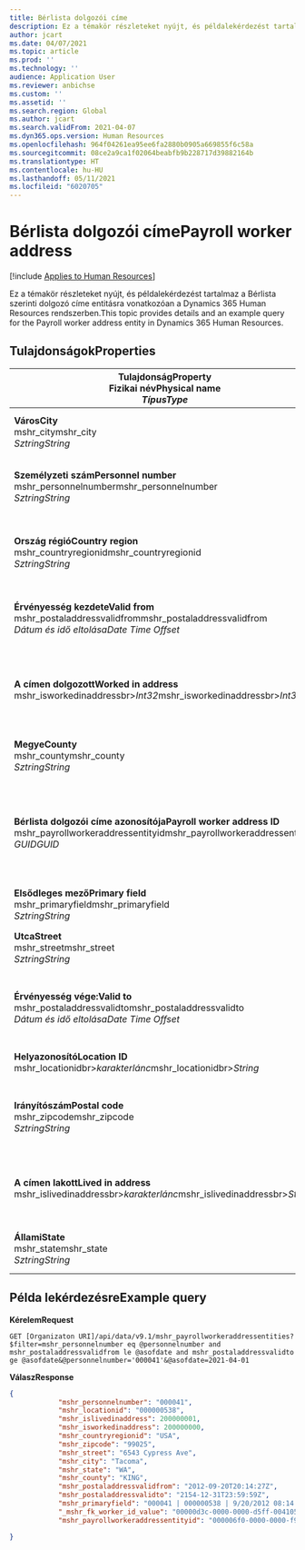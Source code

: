 ```yaml
---
title: Bérlista dolgozói címe
description: Ez a témakör részleteket nyújt, és példalekérdezést tartalmaz a Bérlista szerinti dolgozó címe entitásra vonatkozóan a Dynamics 365 Human Resources rendszerben.
author: jcart
ms.date: 04/07/2021
ms.topic: article
ms.prod: ''
ms.technology: ''
audience: Application User
ms.reviewer: anbichse
ms.custom: ''
ms.assetid: ''
ms.search.region: Global
ms.author: jcart
ms.search.validFrom: 2021-04-07
ms.dyn365.ops.version: Human Resources
ms.openlocfilehash: 964f04261ea95ee6fa2880b0905a669855f6c58a
ms.sourcegitcommit: 08ce2a9ca1f02064beabfb9b228717d39882164b
ms.translationtype: HT
ms.contentlocale: hu-HU
ms.lasthandoff: 05/11/2021
ms.locfileid: "6020705"
---
```

# <a name="payroll-worker-address"></a><span data-ttu-id="5aa19-103">Bérlista dolgozói címe</span><span class="sxs-lookup"><span data-stu-id="5aa19-103">Payroll worker address</span></span>

[!include [Applies to Human Resources](../includes/applies-to-hr.md)]

<span data-ttu-id="5aa19-104">Ez a témakör részleteket nyújt, és példalekérdezést tartalmaz a Bérlista szerinti dolgozó címe entitásra vonatkozóan a Dynamics 365 Human Resources rendszerben.</span><span class="sxs-lookup"><span data-stu-id="5aa19-104">This topic provides details and an example query for the Payroll worker address entity in Dynamics 365 Human Resources.</span></span>

## <a name="properties"></a><span data-ttu-id="5aa19-105">Tulajdonságok</span><span class="sxs-lookup"><span data-stu-id="5aa19-105">Properties</span></span>

| <span data-ttu-id="5aa19-106">Tulajdonság</span><span class="sxs-lookup"><span data-stu-id="5aa19-106">Property</span></span><br><span data-ttu-id="5aa19-107">**Fizikai név**</span><span class="sxs-lookup"><span data-stu-id="5aa19-107">**Physical name**</span></span><br><span data-ttu-id="5aa19-108">**_Típus_**</span><span class="sxs-lookup"><span data-stu-id="5aa19-108">**_Type_**</span></span> | <span data-ttu-id="5aa19-109">Használat</span><span class="sxs-lookup"><span data-stu-id="5aa19-109">Use</span></span> | <span data-ttu-id="5aa19-110">Leírás</span><span class="sxs-lookup"><span data-stu-id="5aa19-110">Description</span></span> |
| --- | --- | --- |
| <span data-ttu-id="5aa19-111">**Város**</span><span class="sxs-lookup"><span data-stu-id="5aa19-111">**City**</span></span><br><span data-ttu-id="5aa19-112">mshr_city</span><span class="sxs-lookup"><span data-stu-id="5aa19-112">mshr_city</span></span><br><span data-ttu-id="5aa19-113">*Sztring*</span><span class="sxs-lookup"><span data-stu-id="5aa19-113">*String*</span></span> | <span data-ttu-id="5aa19-114">Írásvédett</span><span class="sxs-lookup"><span data-stu-id="5aa19-114">Read-only</span></span><br><span data-ttu-id="5aa19-115">Szükséges</span><span class="sxs-lookup"><span data-stu-id="5aa19-115">Required</span></span> | <span data-ttu-id="5aa19-116">A címhez megadott város.</span><span class="sxs-lookup"><span data-stu-id="5aa19-116">The city defined for the address.</span></span>   |
| <span data-ttu-id="5aa19-117">**Személyzeti szám**</span><span class="sxs-lookup"><span data-stu-id="5aa19-117">**Personnel number**</span></span><br><span data-ttu-id="5aa19-118">mshr_personnelnumber</span><span class="sxs-lookup"><span data-stu-id="5aa19-118">mshr_personnelnumber</span></span><br><span data-ttu-id="5aa19-119">*Sztring*</span><span class="sxs-lookup"><span data-stu-id="5aa19-119">*String*</span></span> | <span data-ttu-id="5aa19-120">Írásvédett</span><span class="sxs-lookup"><span data-stu-id="5aa19-120">Read-only</span></span><br><span data-ttu-id="5aa19-121">Szükséges</span><span class="sxs-lookup"><span data-stu-id="5aa19-121">Required</span></span> | <span data-ttu-id="5aa19-122">Az alkalmazott egyedi személyzeti száma.</span><span class="sxs-lookup"><span data-stu-id="5aa19-122">The employee's unique personnel number.</span></span>  |
| <span data-ttu-id="5aa19-123">**Ország régió**</span><span class="sxs-lookup"><span data-stu-id="5aa19-123">**Country region**</span></span><br><span data-ttu-id="5aa19-124">mshr_countryregionid</span><span class="sxs-lookup"><span data-stu-id="5aa19-124">mshr_countryregionid</span></span><br><span data-ttu-id="5aa19-125">*Sztring*</span><span class="sxs-lookup"><span data-stu-id="5aa19-125">*String*</span></span> | <span data-ttu-id="5aa19-126">Írásvédett</span><span class="sxs-lookup"><span data-stu-id="5aa19-126">Read-only</span></span><br><span data-ttu-id="5aa19-127">Szükséges</span><span class="sxs-lookup"><span data-stu-id="5aa19-127">Required</span></span> | <span data-ttu-id="5aa19-128">A címhez tartozó ország régió megadása</span><span class="sxs-lookup"><span data-stu-id="5aa19-128">The country region defined for the address</span></span>  |
| <span data-ttu-id="5aa19-129">**Érvényesség kezdete**</span><span class="sxs-lookup"><span data-stu-id="5aa19-129">**Valid from**</span></span><br><span data-ttu-id="5aa19-130">mshr_postaladdressvalidfrom</span><span class="sxs-lookup"><span data-stu-id="5aa19-130">mshr_postaladdressvalidfrom</span></span><br><span data-ttu-id="5aa19-131">*Dátum és idő eltolása*</span><span class="sxs-lookup"><span data-stu-id="5aa19-131">*Date Time Offset*</span></span> | <span data-ttu-id="5aa19-132">Írásvédett</span><span class="sxs-lookup"><span data-stu-id="5aa19-132">Read-only</span></span> <br><span data-ttu-id="5aa19-133">Szükséges</span><span class="sxs-lookup"><span data-stu-id="5aa19-133">Required</span></span> | <span data-ttu-id="5aa19-134">A cím érvényességének kezdő dátuma</span><span class="sxs-lookup"><span data-stu-id="5aa19-134">The date the address is valid from.</span></span> |
| <span data-ttu-id="5aa19-135">**A címen dolgozott**</span><span class="sxs-lookup"><span data-stu-id="5aa19-135">**Worked in address**</span></span><br><span data-ttu-id="5aa19-136">mshr_isworkedinaddressbr>*Int32*</span><span class="sxs-lookup"><span data-stu-id="5aa19-136">mshr_isworkedinaddressbr>*Int32*</span></span> | <span data-ttu-id="5aa19-137">Írásvédett</span><span class="sxs-lookup"><span data-stu-id="5aa19-137">Read-only</span></span><br><span data-ttu-id="5aa19-138">Szükséges</span><span class="sxs-lookup"><span data-stu-id="5aa19-138">Required</span></span> | <span data-ttu-id="5aa19-139">Azt jelzi, hogy a címen dolgozik-e az alkalmazott.</span><span class="sxs-lookup"><span data-stu-id="5aa19-139">Denotes if the address is where the employee works.</span></span> |
| <span data-ttu-id="5aa19-140">**Megye**</span><span class="sxs-lookup"><span data-stu-id="5aa19-140">**County**</span></span><br><span data-ttu-id="5aa19-141">mshr_county</span><span class="sxs-lookup"><span data-stu-id="5aa19-141">mshr_county</span></span><br><span data-ttu-id="5aa19-142">*Sztring*</span><span class="sxs-lookup"><span data-stu-id="5aa19-142">*String*</span></span> | <span data-ttu-id="5aa19-143">Írásvédett</span><span class="sxs-lookup"><span data-stu-id="5aa19-143">Read-only</span></span><br><span data-ttu-id="5aa19-144">Szükséges</span><span class="sxs-lookup"><span data-stu-id="5aa19-144">Required</span></span> | <span data-ttu-id="5aa19-145">A címhez megadott megye.</span><span class="sxs-lookup"><span data-stu-id="5aa19-145">The county defined for the address.</span></span>  |
| <span data-ttu-id="5aa19-146">**Bérlista dolgozói címe azonosítója**</span><span class="sxs-lookup"><span data-stu-id="5aa19-146">**Payroll worker address ID**</span></span><br><span data-ttu-id="5aa19-147">mshr_payrollworkeraddressentityid</span><span class="sxs-lookup"><span data-stu-id="5aa19-147">mshr_payrollworkeraddressentityid</span></span><br><span data-ttu-id="5aa19-148">*GUID*</span><span class="sxs-lookup"><span data-stu-id="5aa19-148">*GUID*</span></span> | <span data-ttu-id="5aa19-149">Szükséges</span><span class="sxs-lookup"><span data-stu-id="5aa19-149">Required</span></span><br><span data-ttu-id="5aa19-150">Rendszer által előállított</span><span class="sxs-lookup"><span data-stu-id="5aa19-150">System generated</span></span> | <span data-ttu-id="5aa19-151">A cím egyedi azonosítására szolgáló, rendszer által generált GUID-értéke.</span><span class="sxs-lookup"><span data-stu-id="5aa19-151">A system-generated GUID value to uniquely identify the address.</span></span>  |
| <span data-ttu-id="5aa19-152">**Elsődleges mező**</span><span class="sxs-lookup"><span data-stu-id="5aa19-152">**Primary field**</span></span><br><span data-ttu-id="5aa19-153">mshr_primaryfield</span><span class="sxs-lookup"><span data-stu-id="5aa19-153">mshr_primaryfield</span></span><br><span data-ttu-id="5aa19-154">*Sztring*</span><span class="sxs-lookup"><span data-stu-id="5aa19-154">*String*</span></span> | <span data-ttu-id="5aa19-155">Írásvédett</span><span class="sxs-lookup"><span data-stu-id="5aa19-155">Read-only</span></span><br><span data-ttu-id="5aa19-156">Szükséges</span><span class="sxs-lookup"><span data-stu-id="5aa19-156">Required</span></span> |  |
| <span data-ttu-id="5aa19-157">**Utca**</span><span class="sxs-lookup"><span data-stu-id="5aa19-157">**Street**</span></span><br><span data-ttu-id="5aa19-158">mshr_street</span><span class="sxs-lookup"><span data-stu-id="5aa19-158">mshr_street</span></span><br><span data-ttu-id="5aa19-159">*Sztring*</span><span class="sxs-lookup"><span data-stu-id="5aa19-159">*String*</span></span> | <span data-ttu-id="5aa19-160">Írásvédett</span><span class="sxs-lookup"><span data-stu-id="5aa19-160">Read-only</span></span><br><span data-ttu-id="5aa19-161">Szükséges</span><span class="sxs-lookup"><span data-stu-id="5aa19-161">Required</span></span> | <span data-ttu-id="5aa19-162">A címhez megadott utca.</span><span class="sxs-lookup"><span data-stu-id="5aa19-162">The street defined for the address.</span></span> |
| <span data-ttu-id="5aa19-163">**Érvényesség vége:**</span><span class="sxs-lookup"><span data-stu-id="5aa19-163">**Valid to**</span></span><br><span data-ttu-id="5aa19-164">mshr_postaladdressvalidto</span><span class="sxs-lookup"><span data-stu-id="5aa19-164">mshr_postaladdressvalidto</span></span><br><span data-ttu-id="5aa19-165">*Dátum és idő eltolása*</span><span class="sxs-lookup"><span data-stu-id="5aa19-165">*Date Time Offset*</span></span> | <span data-ttu-id="5aa19-166">Írásvédett</span><span class="sxs-lookup"><span data-stu-id="5aa19-166">Read-only</span></span> <br><span data-ttu-id="5aa19-167">Szükséges</span><span class="sxs-lookup"><span data-stu-id="5aa19-167">Required</span></span> | <span data-ttu-id="5aa19-168">A cím érvényességének befejező dátuma.</span><span class="sxs-lookup"><span data-stu-id="5aa19-168">The date the address is valid to.</span></span>  |
| <span data-ttu-id="5aa19-169">**Helyazonosító**</span><span class="sxs-lookup"><span data-stu-id="5aa19-169">**Location ID**</span></span><br><span data-ttu-id="5aa19-170">mshr_locationidbr>*karakterlánc*</span><span class="sxs-lookup"><span data-stu-id="5aa19-170">mshr_locationidbr>*String*</span></span> | <span data-ttu-id="5aa19-171">Írásvédett</span><span class="sxs-lookup"><span data-stu-id="5aa19-171">Read-only</span></span> <br><span data-ttu-id="5aa19-172">Szükséges</span><span class="sxs-lookup"><span data-stu-id="5aa19-172">Required</span></span> | <span data-ttu-id="5aa19-173">A cím azonosítója.</span><span class="sxs-lookup"><span data-stu-id="5aa19-173">The ID for the address.</span></span>  |
| <span data-ttu-id="5aa19-174">**Irányítószám**</span><span class="sxs-lookup"><span data-stu-id="5aa19-174">**Postal code**</span></span><br><span data-ttu-id="5aa19-175">mshr_zipcode</span><span class="sxs-lookup"><span data-stu-id="5aa19-175">mshr_zipcode</span></span><br><span data-ttu-id="5aa19-176">*Sztring*</span><span class="sxs-lookup"><span data-stu-id="5aa19-176">*String*</span></span> | <span data-ttu-id="5aa19-177">Írásvédett</span><span class="sxs-lookup"><span data-stu-id="5aa19-177">Read-only</span></span> <br><span data-ttu-id="5aa19-178">Szükséges</span><span class="sxs-lookup"><span data-stu-id="5aa19-178">Required</span></span> |<span data-ttu-id="5aa19-179">Az alkalmazotthoz meghatározott azonosítószám.</span><span class="sxs-lookup"><span data-stu-id="5aa19-179">The identification number defined for the employee.</span></span>  |
| <span data-ttu-id="5aa19-180">**A címen lakott**</span><span class="sxs-lookup"><span data-stu-id="5aa19-180">**Lived in address**</span></span><br><span data-ttu-id="5aa19-181">mshr_islivedinaddressbr>*karakterlánc*</span><span class="sxs-lookup"><span data-stu-id="5aa19-181">mshr_islivedinaddressbr>*String*</span></span> | <span data-ttu-id="5aa19-182">Írásvédett</span><span class="sxs-lookup"><span data-stu-id="5aa19-182">Read-only</span></span><br><span data-ttu-id="5aa19-183">Szükséges</span><span class="sxs-lookup"><span data-stu-id="5aa19-183">Required</span></span> | <span data-ttu-id="5aa19-184">Azt jelzi, hogy a címen lakott-e az alkalmazott.</span><span class="sxs-lookup"><span data-stu-id="5aa19-184">Denotes if the address is where the employee lives.</span></span> |
| <span data-ttu-id="5aa19-185">**Állami**</span><span class="sxs-lookup"><span data-stu-id="5aa19-185">**State**</span></span><br><span data-ttu-id="5aa19-186">mshr_state</span><span class="sxs-lookup"><span data-stu-id="5aa19-186">mshr_state</span></span><br><span data-ttu-id="5aa19-187">*Sztring*</span><span class="sxs-lookup"><span data-stu-id="5aa19-187">*String*</span></span> | <span data-ttu-id="5aa19-188">Írásvédett</span><span class="sxs-lookup"><span data-stu-id="5aa19-188">Read-only</span></span><br><span data-ttu-id="5aa19-189">Szükséges</span><span class="sxs-lookup"><span data-stu-id="5aa19-189">Required</span></span> | <span data-ttu-id="5aa19-190">A címhez megadott állam.</span><span class="sxs-lookup"><span data-stu-id="5aa19-190">The state defined for the address.</span></span>  |

## <a name="example-query"></a><span data-ttu-id="5aa19-191">Példa lekérdezésre</span><span class="sxs-lookup"><span data-stu-id="5aa19-191">Example query</span></span>

<span data-ttu-id="5aa19-192">**Kérelem**</span><span class="sxs-lookup"><span data-stu-id="5aa19-192">**Request**</span></span>

```http
GET [Organizaton URI]/api/data/v9.1/mshr_payrollworkeraddressentities?$filter=mshr_personnelnumber eq @personnelnumber and mshr_postaladdressvalidfrom le @asofdate and mshr_postaladdressvalidto ge @asofdate&@personnelnumber='000041'&@asofdate=2021-04-01
```

<span data-ttu-id="5aa19-193">**Válasz**</span><span class="sxs-lookup"><span data-stu-id="5aa19-193">**Response**</span></span>

```json
{
            "mshr_personnelnumber": "000041",
            "mshr_locationid": "000000538",
            "mshr_islivedinaddress": 200000001,
            "mshr_isworkedinaddress": 200000000,
            "mshr_countryregionid": "USA",
            "mshr_zipcode": "99025",
            "mshr_street": "6543 Cypress Ave",
            "mshr_city": "Tacoma",
            "mshr_state": "WA",
            "mshr_county": "KING",
            "mshr_postaladdressvalidfrom": "2012-09-20T20:14:27Z",
            "mshr_postaladdressvalidto": "2154-12-31T23:59:59Z",
            "mshr_primaryfield": "000041 | 000000538 | 9/20/2012 08:14:27 pm",
            "_mshr_fk_worker_id_value": "00000d3c-0000-0000-d5ff-004105000000",
            "mshr_payrollworkeraddressentityid": "000006f0-0000-0000-f90f-014105000000"

}
```

